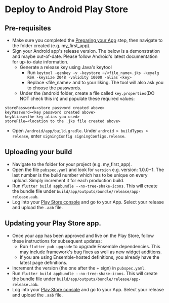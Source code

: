 # Deploy to Android Play Store

## Pre-requisites
* Make sure you completed the [Preparing your App](/deploy/1-prepare-app.md) step, then navigate to the folder created (e.g. my_first_app).
* Sign your Android app's release version. The below is a demonstration and maybe out-of-date. Please follow Android's latest documentation for up-to-date information.
  * Generate a release key using Java's keytool 
    * Run `keytool -genkey -v -keystore ~/<file_name>.jks -keyalg RSA -keysize 2048 -validity 10000 -alias <key>`
    * Replace <file_name> and <key> to your liking. The tool will also ask you to choose the passwords.
  * Under the /android folder, create a file called `key.properties`(DO NOT check this in) and populate these required values:
```
storePassword=<store password created above>
keyPassword=<key password created above>
keyAlias=<the key alias you used>
storeFile=<location to the .jks file created above>
```
  * Open `/android/app/build.gradle`. Under `android > buildTypes > release`, enter `signingConfig signingConfigs.release`.

## Uploading your build
* Navigate to the folder for your project (e.g. my_first_app).
* Open the file `pubspec.yaml` and look for `version` e.g. version: 1.0.0+1. The last number is the build number which has to be unique on every upload. Simply increment it for each production build.
* Run `flutter build appbundle --no-tree-shake-icons`. This will create the bundle file under `build/app/outputs/bundle/release/app-release.aab`.
* Log into your [Play Store console](https://play.google.com/console) and go to your App. Select your release and upload the `.aab` file.

## Updating your Play Store app.
* Once your app has been approved and live on the Play Store, follow these instructions for subsequent updates:
  * Run `flutter pub upgrade` to upgrade Ensemble dependencies. This may include framework's bug fixes as well as new widget additions.
  * If you are using Ensemble-hosted definitions, you already have the latest page definitions.
* Increment the version (the one after the + sign) in `pubspec.yaml`.
* Run `flutter build appbundle --no-tree-shake-icons`. This will create the bundle file under `build/app/outputs/bundle/release/app-release.aab`.
* Log into your [Play Store console](https://play.google.com/console) and go to your App. Select your release and upload the `.aab` file.
